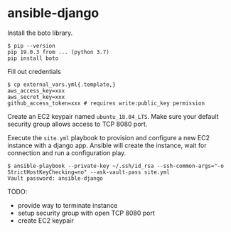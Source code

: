 # ansible-django

Install the boto library.
```
$ pip --version
pip 19.0.3 from ... (python 3.7)
pip install boto
```

Fill out credentials
```
$ cp external_vars.yml{.template,}
aws_access_key=xxx
aws_secret_key=xxx
github_access_token=xxx # requires write:public_key permission
```

Create an EC2 keypair named `ubuntu_18.04_LTS`.
Make sure your default security group allows access to TCP 8080 port.

Execute the `site.yml` playbook to provision and configure a new EC2 instance with a django app. Ansible will create the instance, wait for connection and run a configuration play.
```
$ ansible-playbook --private-key ~/.ssh/id_rsa --ssh-common-args="-o StrictHostKeyChecking=no" --ask-vault-pass site.yml
Vault password: ansible-django
```

TODO:
- provide way to terminate instance
- setup security group with open TCP 8080 port
- create EC2 keypair
